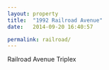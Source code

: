 ```yaml
---
layout: property
title:  "1992 Railroad Avenue"
date:   2014-09-20 16:40:57

permalink: railroad/
---
```



Railroad Avenue Triplex